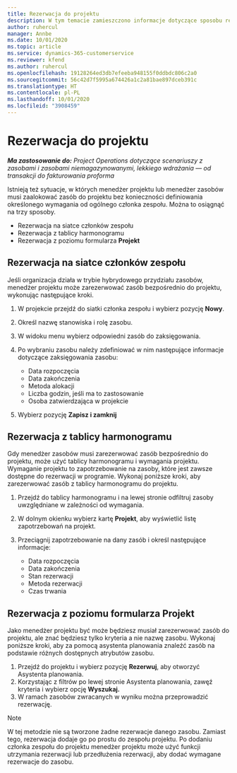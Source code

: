 ```yaml
---
title: Rezerwacja do projektu
description: W tym temacie zamieszczono informacje dotyczące sposobu rezerwowania zasobów do projektu.
author: ruhercul
manager: Annbe
ms.date: 10/01/2020
ms.topic: article
ms.service: dynamics-365-customerservice
ms.reviewer: kfend
ms.author: ruhercul
ms.openlocfilehash: 19128264ed3db7efeeba948155f0ddbdc806c2a0
ms.sourcegitcommit: 56c42d7f5995a674426a1c2a81bae897dceb391c
ms.translationtype: HT
ms.contentlocale: pl-PL
ms.lasthandoff: 10/01/2020
ms.locfileid: "3908459"
---
```

# <a name="book-to-a-project"></a>Rezerwacja do projektu

_**Ma zastosowanie do:** Project Operations dotyczące scenariuszy z zasobami i zasobami niemagazynowanymi, lekkiego wdrażania — od transakcji do fakturowania proforma_

Istnieją też sytuacje, w których menedżer projektu lub menedżer zasobów musi zaalokować zasób do projektu bez konieczności definiowania określonego wymagania od ogólnego członka zespołu. Można to osiągnąć na trzy sposoby.

- Rezerwacja na siatce członków zespołu
- Rezerwacja z tablicy harmonogramu
- Rezerwacja z poziomu formularza **Projekt**

## <a name="book-from-the-team-member-grid"></a>Rezerwacja na siatce członków zespołu

Jeśli organizacja działa w trybie hybrydowego przydziału zasobów, menedżer projektu może zarezerwować zasób bezpośrednio do projektu, wykonując następujące kroki.

1. W projekcie przejdź do siatki członka zespołu i wybierz pozycję **Nowy**.
2. Określ nazwę stanowiska i rolę zasobu.
3. W widoku menu wybierz odpowiedni zasób do zaksięgowania.
4. Po wybraniu zasobu należy zdefiniować w nim następujące informacje dotyczące zaksięgowania zasobu:

    - Data rozpoczęcia
    - Data zakończenia
    - Metoda alokacji
    - Liczba godzin, jeśli ma to zastosowanie
    - Osoba zatwierdzająca w projekcie

6. Wybierz pozycję **Zapisz i zamknij**

## <a name="book-from-the-schedule-board"></a>Rezerwacja z tablicy harmonogramu

Gdy menedżer zasobów musi zarezerwować zasób bezpośrednio do projektu, może użyć tablicy harmonogramu i wymagania projektu. Wymaganie projektu to zapotrzebowanie na zasoby, które jest zawsze dostępne do rezerwacji w programie. Wykonaj poniższe kroki, aby zarezerwować zasób z tablicy harmonogramu do projektu.

1. Przejdź do tablicy harmonogramu i na lewej stronie odfiltruj zasoby uwzględniane w zależności od wymagania.
2. W dolnym okienku wybierz kartę **Projekt**, aby wyświetlić listę zapotrzebowań na projekt.
3. Przeciągnij zapotrzebowanie na dany zasób i określ następujące informacje:

    - Data rozpoczęcia
    - Data zakończenia
    - Stan rezerwacji
    - Metoda rezerwacji
    - Czas trwania

## <a name="book-from-the-project-form"></a>Rezerwacja z poziomu formularza Projekt

Jako menedżer projektu być może będziesz musiał zarezerwować zasób do projektu, ale znać będziesz tylko kryteria a nie nazwę zasobu. Wykonaj poniższe kroki, aby za pomocą asystenta planowania znaleźć zasób na podstawie różnych dostępnych atrybutów zasobu. 

1. Przejdź do projektu i wybierz pozycję **Rezerwuj**, aby otworzyć Asystenta planowania.
2. Korzystając z filtrów po lewej stronie Asystenta planowania, zawęź kryteria i wybierz opcję **Wyszukaj.**
3. W ramach zasobów zwracanych w wyniku można przeprowadzić rezerwację.

> [!NOTE]
> W tej metodzie nie są tworzone żadne rezerwacje danego zasobu. Zamiast tego, rezerwacja dodaje go po prostu do zespołu projektu. Po dodaniu członka zespołu do projektu menedżer projektu może użyć funkcji utrzymania rezerwacji lub przedłużenia rezerwacji, aby dodać wymagane rezerwacje do zasobu.
